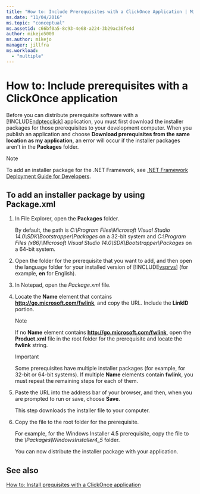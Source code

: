 ```yaml
---
title: "How to: Include Prerequisites with a ClickOnce Application | Microsoft Docs"
ms.date: "11/04/2016"
ms.topic: "conceptual"
ms.assetid: c66bf0a5-8c93-4e68-a224-3b29ac36fe4d
author: mikejo5000
ms.author: mikejo
manager: jillfra
ms.workload:
  - "multiple"
---
```

# How to: Include prerequisites with a ClickOnce application
Before you can distribute prerequisite software with a [!INCLUDE[ndptecclick](../deployment/includes/ndptecclick_md.md)] application, you must first download the installer packages for those prerequisites to your development computer. When you publish an application and choose **Download prerequisites from the same location as my application**, an error will occur if the installer packages aren't in the **Packages** folder.

> [!NOTE]
>  To add an installer package for the .NET Framework, see [.NET Framework Deployment Guide for Developers](/dotnet/framework/deployment/deployment-guide-for-developers).

##  <a name="Package"></a> To add an installer package by using Package.xml

1. In File Explorer, open the **Packages** folder.

    By default, the path is *C:\Program Files\Microsoft Visual Studio 14.0\SDK\Bootstrapper\Packages* on a 32-bit system and *C:\Program Files (x86)\Microsoft Visual Studio 14.0\SDK\Bootstrapper\Packages* on a 64-bit system.

2. Open the folder for the prerequisite that you want to add, and then open the language folder for your installed version of [!INCLUDE[vsprvs](../code-quality/includes/vsprvs_md.md)] (for example, **en** for English).

3. In Notepad, open the *Package.xml* file.

4. Locate the **Name** element that contains **http://go.microsoft.com/fwlink**, and copy the URL. Include the **LinkID** portion.

   > [!NOTE]
   >  If no **Name** element contains **http://go.microsoft.com/fwlink**, open the **Product.xml** file in the root folder for the prerequisite and locate the **fwlink** string.

   > [!IMPORTANT]
   >  Some prerequisites have multiple installer packages (for example, for 32-bit or 64-bit systems). If multiple **Name** elements contain **fwlink**, you must repeat the remaining steps for each of them.

5. Paste the URL into the address bar of your browser, and then, when you are prompted to run or save, choose **Save**.

    This step downloads the installer file to your computer.

6. Copy the file to the root folder for the prerequisite.

    For example, for the Windows Installer 4.5 prerequisite, copy the file to the *\Packages\WindowsInstaller4_5* folder.

    You can now distribute the installer package with your application.

## See also
 [How to: Install prequisites with a ClickOnce application](../deployment/how-to-install-prerequisites-with-a-clickonce-application.md)